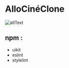 # AlloCinéClone

![altText](https://london.frenchmorning.com/wp-content/uploads/sites/10/2018/09/cine%CC%81ma.jpg)

## npm :
* uikit
* eslint
* stylelint

